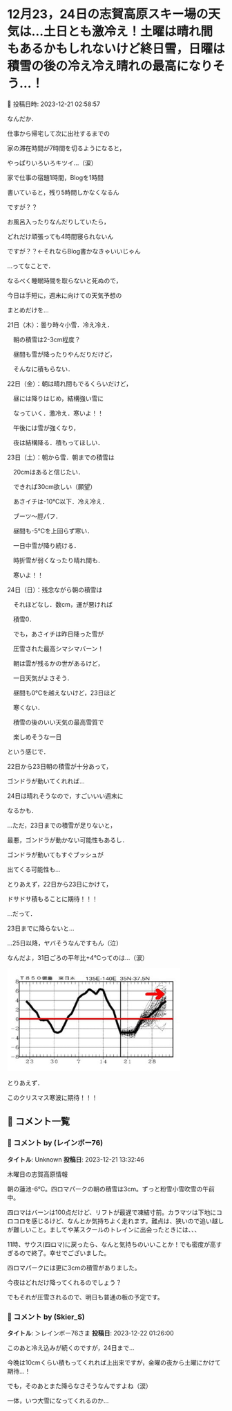 # 12月23，24日の志賀高原スキー場の天気は…土日とも激冷え！土曜は晴れ間もあるかもしれないけど終日雪，日曜は積雪の後の冷え冷え晴れの最高になりそう…！

📅 投稿日時: 2023-12-21 02:58:57

なんだか．


仕事から帰宅して次に出社するまでの


家の滞在時間が7時間を切るようになると，


やっぱりいろいろキツイ…（涙）





家で仕事の宿題1時間，Blogを1時間


書いていると，残り5時間しかなくなるん


ですが？？


お風呂入ったりなんだりしていたら，


どれだけ頑張っても4時間寝られないん


ですが？？←それならBlog書かなきゃいいじゃん





…ってなことで．


なるべく睡眠時間を取らないと死ぬので，


今日は手短に，週末に向けての天気予想の


まとめだけを…





21日（木）：曇り時々小雪．冷え冷え．


　朝の積雪は2-3cm程度？


　昼間も雪が降ったりやんだりだけど，


　そんなに積もらない．





22日（金）：朝は晴れ間もでるくらいだけど，


　昼には降りはじめ，結構強い雪に


　なっていく．激冷え．寒いよ！！


　午後には雪が強くなり，


　夜は結構降る．積もってほしい．





23日（土）：朝から雪．朝までの積雪は


　20cmはあると信じたい．


　できれば30cm欲しい（願望）


　あさイチは-10℃以下．冷え冷え．


　ブーツ～脛パフ．


　昼間も-5℃を上回らず寒い．


　一日中雪が降り続ける．


　時折雪が弱くなったり晴れ間も．


　寒いよ！！





24日（日）：残念ながら朝の積雪は


　それほどなし．数cm，運が悪ければ


　積雪0．


　でも，あさイチは昨日降った雪が


　圧雪された最高シマシマバーン！


　朝は雲が残るかの世があるけど，


　一日天気がよさそう．


　昼間も0℃を越えないけど，23日ほど


　寒くない．


　積雪の後のいい天気の最高雪質で


　楽しめそうな一日





という感じで．


22日から23日朝の積雪が十分あって，


ゴンドラが動いてくれれば…


24日は晴れそうなので，すごいいい週末に


なるかも．





…ただ，23日までの積雪が足りないと，


最悪，ゴンドラが動かない可能性もあるし．


ゴンドラが動いてもすぐブッシュが


出てくる可能性も…





とりあえず，22日から23日にかけて，


ドサドサ積もることに期待！！！





…だって．


23日までに降らないと…


…25日以降，ヤバそうなんですもん（泣）





なんだよ，31日ごろの平年比+4℃ってのは…（涙）




![33ab5ae3711c3c12a26acbc25d715b61.jpg](images/33ab5ae3711c3c12a26acbc25d715b61.jpg)







とりあえず．


このクリスマス寒波に期待！！！

## 💬 コメント一覧

### 💬 コメント by (レインボー76)
**タイトル**: Unknown
**投稿日**: 2023-12-21 13:32:46

木曜日の志賀高原情報

朝の蓮池-6℃。四ロマパークの朝の積雪は3cm。ずっと粉雪小雪吹雪の午前中。

四ロマはバーンは100点だけど、リフトが最遅で凍結寸前。カラマツは下地にコロコロを感じるけど、なんとか気持ちよく走れます。難点は、狭いので追い越しが難しいこと。ましてや某スクールのトレインに出会ったときには、、、

11時、サウス(四ロマ)に戻ったら、なんと気持ちのいいことか！でも密度が高すぎるので終了。幸せでございました。

四ロマパークには更に3cmの積雪がありました。

今夜はどれだけ降ってくれるのでしょう？

でもそれが圧雪されるので、明日も普通の板の予定です。

### 💬 コメント by (Skier_S)
**タイトル**: ＞レインボー76さま
**投稿日**: 2023-12-22 01:26:00

このあと冷え込みが続くのですが，24日まで…

今晩は10cmくらい積もってくれれば上出来ですが，金曜の夜から土曜にかけて期待…！

でも，そのあとまた降らなさそうなんですよね（涙）

一体，いつ大雪になってくれるのか…

